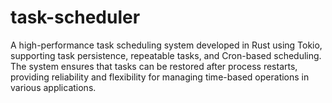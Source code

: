 # task-scheduler
A high-performance task scheduling system developed in Rust using Tokio, supporting task persistence, repeatable tasks, and Cron-based scheduling. The system ensures that tasks can be restored after process restarts, providing reliability and flexibility for managing time-based operations in various applications.
